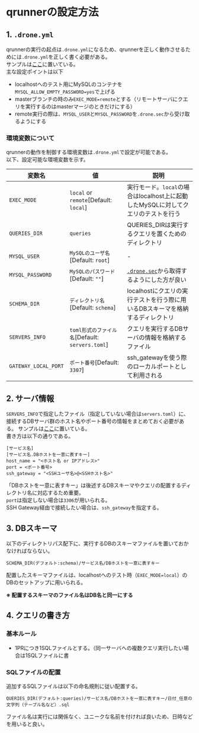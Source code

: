 # qrunnerの設定方法
## 1. `.drone.yml`
qrunnerの実行の起点は`.drone.yml`になるため、qrunnerを正しく動作させるためには`.drone.yml`を正しく書く必要がある。  
サンプルは[ここ](../.drone.yml)に置いている。  
主な設定ポイントは以下
- localhostへのテスト用にMySQLのコンテナを`MYSQL_ALLOW_EMPTY_PASSWORD=yes`で上げる
- masterブランチの時のみ`EXEC_MODE=remote`とする（リモートサーバにクエリを実行するのはmasterマージのときだけにする）
- remote実行の際は、`MYSQL_USER`と`MYSQL_PASSWORD`を`.drone.sec`から受け取るようにする

### 環境変数について
qrunnerの動作を制御する環境変数は`.drone.yml`で設定が可能である。  
以下、設定可能な環境変数を示す。  

| 変数名 | 値 | 説明 |
| --------- | ------ | ----------- |
| `EXEC_MODE` | `local` or `remote`[Default: `local`] | 実行モード。`local`の場合はlocalhost上に起動したMySQLに対してクエリのテストを行う |
| `QUERIES_DIR` | `queries` | QUERIES_DIRは実行するクエリを置くためのディレクトリ |
| `MYSQL_USER`| `MySQLのユーザ名`[Default: `root`] | - |
| `MYSQL_PASSWORD`| `MySQLのパスワード`[Default: `""`] | [`.drone.sec`](https://docs.tea-ci.org/usage/secrets/)から取得するようにした方が良い |
| `SCHEMA_DIR` | `ディレクトリ名`[Default: `schema`] | localhostにクエリの実行テストを行う際に用いるDBスキーマを格納するディレクトリ |
| `SERVERS_INFO` | `toml形式のファイル名`[Default: `servers.toml`] | クエリを実行するDBサーバの情報を格納するファイル |
| `GATEWAY_LOCAL_PORT` | `ポート番号`[Default: `3307`] | ssh_gatewayを使う際のローカルポートとして利用される |

## 2. サーバ情報
`SERVERS_INFO`で指定したファイル（指定していない場合は`servers.toml`）に、接続するDBサーバ群のホスト名やポート番号の情報をまとめておく必要がある。
サンプルは[ここ](../.servers.toml)に置いている。  
書き方は以下の通りである。
```
[サービス名]
[サービス名.DBホストを一意に表すキー]
host_name = "<ホスト名 or IPアドレス>"
port = <ポート番号>
ssh_gateway = "<SSHユーザ名>@<SSHホスト名>"
```
「DBホストを一意に表すキー」は後述するDBスキーマやクエリの配置するディレクトリ名に対応するため重要。  
`port`は指定しない場合は`3306`が用いられる。  
SSH Gateway経由で接続したい場合は、`ssh_gateway`を指定する。  

## 3. DBスキーマ
以下のディレクトリパス配下に、実行するDBのスキーマファイルを置いておかなければならない。 
```
SCHEMA_DIR(デフォルト:schema)/サービス名/DBホストを一意に表すキー
```
配置したスキーマファイルは、localhostへのテスト時（`EXEC_MODE=local`）のDBのセットアップに用いられる。  

**※ 配置するスキーマのファイル名はDB名と同一にする**

## 4. クエリの書き方
### 基本ルール

- 1PRにつき1SQLファイルとする。（同一サーバへの複数クエリ実行したい場合は1SQLファイルに書

### SQLファイルの配置
追加するSQLファイルは以下の命名規則に従い配置する。
```
QUERIES_DIR(デフォルト:queries)/サービス名/DBホストを一意に表すキー/日付_任意の文字列（テーブル名など）.sql
```
ファイル名は実行には関係なく、ユニークな名前を付ければ良いため、日時などを用いると良い。  
